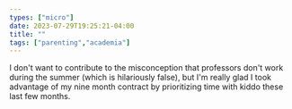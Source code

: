 ```yaml
---
types: ["micro"]
date: 2023-07-29T19:25:21-04:00
title: ""
tags: ["parenting","academia"]
---
```

I don't want to contribute to the misconception that professors don't work during the summer (which is hilariously false), but I'm really glad I took advantage of my nine month contract by prioritizing time with kiddo these last few months.
